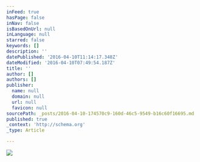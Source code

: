 ```yaml
---
inFeed: true
hasPage: false
inNav: false
isBasedOnUrl: null
inLanguage: null
starred: false
keywords: []
description: ''
datePublished: '2016-04-10T11:14:17.348Z'
dateModified: '2016-04-10T07:49:54.187Z'
title: ''
author: []
authors: []
publisher:
  name: null
  domain: null
  url: null
  favicon: null
sourcePath: _posts/2016-04-10-174570c9-160d-46c5-9549-b16c60f16695.md
published: true
_context: 'http://schema.org'
_type: Article

---
```

![](https://the-grid-user-content.s3-us-west-2.amazonaws.com/fabf2e68-8550-4997-a89e-e43eb6b9e726.jpg)